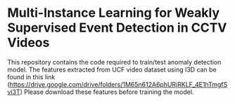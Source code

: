# Multi-Instance Learning for Weakly Supervised Event Detection in CCTV Videos
This repository contains the code required to train/test anomaly detection model.
The features extracted from UCF video dataset using I3D can be found in this link (https://drive.google.com/drive/folders/1M65n612A6phURjRKLF_4E1hTmgfSvi3T)
Please download these features before training the model.
